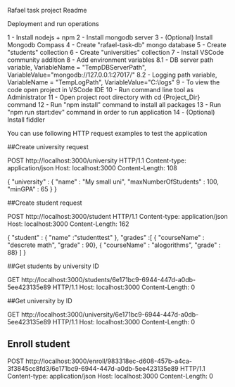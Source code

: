 Rafael task project Readme

Deployment and run operations

1 - Install nodejs + npm
2 - Install mongodb server
3 - (Optional) Install Mongodb Compass
4 - Create "rafael-task-db" mongo database
5 - Create "students" collection
6 - Create "universities" collection
7 - Install VSCode community addition
8 - Add environment variables
    8.1 - DB server path variable, VariableName = "TempDBServerPath", VariableValue="mongodb://127.0.0.1:27017/"
    8.2 - Logging path variable, VariableName = "TempLogPath", VariableValue="C:\logs"
9 - To view the code open project in VSCode IDE 
10 - Run command line tool as Administrator
11 - Open project root directory with cd {Project_Dir} command
12 - Run "npm install" command to install all packages
13 - Run "npm run start:dev" command in order to run application
14 - (Optional) Install fiddler

You can use following HTTP request examples to test the application

##Create university request

POST http://localhost:3000/university HTTP/1.1
Content-type: application/json
Host: localhost:3000
Content-Length: 108

{
	"university" : 
	{ 
		"name" : "My small uni",
		"maxNumberOfStudents" : 100,
		"minGPA" : 65
	}
}

##Create student request

POST http://localhost:3000/student HTTP/1.1
Content-type: application/json
Host: localhost:3000
Content-Length: 162

{
	"student" : { "name" :"studenttest" },
	"grades" :[
	{ "courseName" : "descrete math", "grade" : 90},
	{ "courseName" : "alogorithms", "grade" : 88}
	]
}

##Get students by university ID

GET http://localhost:3000/students/6e171bc9-6944-447d-a0db-5ee423135e89 HTTP/1.1
Host: localhost:3000
Content-Length: 0

##Get university by ID

GET http://localhost:3000/university/6e171bc9-6944-447d-a0db-5ee423135e89 HTTP/1.1
Host: localhost:3000
Content-Length: 0

## Enroll student

POST http://localhost:3000/enroll/983318ec-d608-457b-a4ca-3f3845cc8fd3/6e171bc9-6944-447d-a0db-5ee423135e89 HTTP/1.1
Content-type: application/json
Host: localhost:3000
Content-Length: 0
